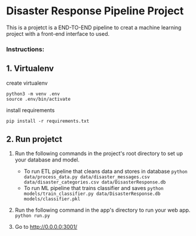 # Disaster Response Pipeline Project

This is a projetct is a END-TO-END pipeline to creat a machine learning project
with a front-end interface to used.



### Instructions:

## 1. Virtualenv

create virtualenv
```
python3 -m venv .env
source .env/bin/activate
```

install requirements

```
pip install -r requirements.txt
```


## 2. Run projetct

1. Run the following commands in the project's root directory to set up your database and model.

    - To run ETL pipeline that cleans data and stores in database
        `python data/process_data.py data/disaster_messages.csv data/disaster_categories.csv data/DisasterResponse.db`
    - To run ML pipeline that trains classifier and saves
        `python models/train_classifier.py data/DisasterResponse.db models/classifier.pkl`

2. Run the following command in the app's directory to run your web app.
    `python run.py`

3. Go to http://0.0.0.0:3001/